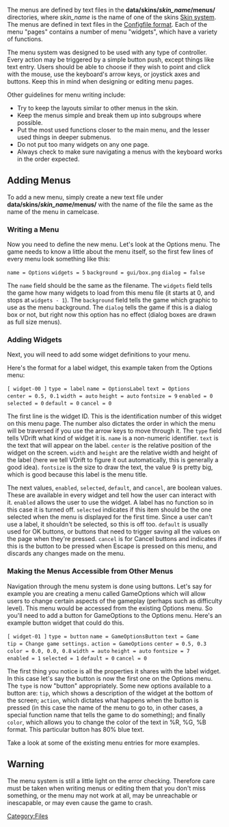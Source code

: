 The menus are defined by text files in the **data/skins/*skin\_name*/menus/** directories, where *skin\_name* is the name of one of the skins [Skin system](Skin_system "wikilink"). The menus are defined in text files in the [Configfile format](Config_file_format "wikilink"). Each of the menu "pages" contains a number of menu "widgets", which have a variety of functions.

The menu system was designed to be used with any type of controller. Every action may be triggered by a simple button push, except things like text entry. Users should be able to choose if they wish to point and click with the mouse, use the keyboard's arrow keys, or joystick axes and buttons. Keep this in mind when designing or editing menu pages.

Other guidelines for menu writing include:

-   Try to keep the layouts similar to other menus in the skin.
-   Keep the menus simple and break them up into subgroups where possible.
-   Put the most used functions closer to the main menu, and the lesser used things in deeper submenus.
-   Do not put too many widgets on any one page.
-   Always check to make sure navigating a menus with the keyboard works in the order expected.

Adding Menus
------------

To add a new menu, simply create a new text file under **data/skins/*skin\_name*/menus/** with the name of the file the same as the name of the menu in camelcase.

### Writing a Menu

Now you need to define the new menu. Let's look at the Options menu. The game needs to know a little about the menu itself, so the first few lines of every menu look something like this:

`name = Options`
`widgets = 5`
`background = gui/box.png`
`dialog = false`

The `name` field should be the same as the filename. The `widgets` field tells the game how many widgets to load from this menu file (it starts at 0, and stops at `widgets - 1`). The `background` field tells the game which graphic to use as the menu background. The `dialog` tells the game if this is a dialog box or not, but right now this option has no effect (dialog boxes are drawn as full size menus).

### Adding Widgets

Next, you will need to add some widget definitions to your menu.

Here's the format for a label widget, this example taken from the Options menu:

`[ widget-00 ]`
`type = label`
`name = OptionsLabel`
`text = Options`
`center = 0.5, 0.1`
`width = auto`
`height = auto`
`fontsize = 9`
`enabled = 0`
`selected = 0`
`default = 0`
`cancel = 0`

The first line is the widget ID. This is the identification number of this widget on this menu page. The number also dictates the order in which the menu will be traversed if you use the arrow keys to move through it. The `type` field tells VDrift what kind of widget it is. `name` is a non-numeric identifier. `text` is the text that will appear on the label. `center` is the relative position of the widget on the screen. `width` and `height` are the relative width and height of the label (here we tell VDrift to figure it out automatically, this is generally a good idea). `fontsize` is the size to draw the text, the value 9 is pretty big, which is good because this label is the menu title.

The next values, `enabled`, `selected`, `default`, and `cancel`, are boolean values. These are available in every widget and tell how the user can interact with it. `enabled` allows the user to use the widget. A label has no function so in this case it is turned off. `selected` indicates if this item should be the one selected when the menu is displayed for the first time. Since a user can't use a label, it shouldn't be selected, so this is off too. `default` is usually used for OK buttons, or buttons that need to trigger saving all the values on the page when they're pressed. `cancel` is for Cancel buttons and indicates if this is the button to be pressed when Escape is pressed on this menu, and discards any changes made on the menu.

### Making the Menus Accessible from Other Menus

Navigation through the menu system is done using buttons. Let's say for example you are creating a menu called GameOptions which will allow users to change certain aspects of the gameplay (perhaps such as difficulty level). This menu would be accessed from the existing Options menu. So you'll need to add a button for GameOptions to the Options menu. Here's an example button widget that could do this.

`[ widget-01 ]`
`type = button`
`name = GameOptionsButton`
`text = Game`
`tip = Change game settings.`
`action = GameOptions`
`center = 0.5, 0.3`
`color = 0.0, 0.0, 0.8`
`width = auto`
`height = auto`
`fontsize = 7`
`enabled = 1`
`selected = 1`
`default = 0`
`cancel = 0`

The first thing you notice is all the properties it shares with the label widget. In this case let's say the button is now the first one on the Options menu. The `type` is now "button" appropriately. Some new options available to a button are: `tip`, which shows a description of the widget at the bottom of the screen; `action`, which dictates what happens when the button is pressed (in this case the name of the menu to go to, in other cases, a special function name that tells the game to do something); and finally `color`, which allows you to change the color of the text in %R, %G, %B format. This particular button has 80% blue text.

Take a look at some of the existing menu entries for more examples.

Warning
-------

The menu system is still a little light on the error checking. Therefore care must be taken when writing menus or editing them that you don't miss something, or the menu may not work at all, may be unreachable or inescapable, or may even cause the game to crash.

<Category:Files>
